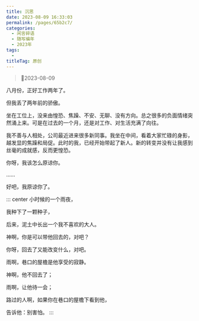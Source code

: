 ```yaml
---
title: 沉思
date: 2023-08-09 16:33:03
permalink: /pages/65b2c7/
categories:
  - 闲言碎语
  - 随写编年
  - 2023年
tags:
  - 
titleTag: 原创
---
```


>&#x1F4C6;2023-08-09

八月份，正好工作两年了。

但我丢了两年前的骄傲。

坐在工位上，没来由惶恐、焦躁、不安、无聊、没有方向。总之很多的负面情绪突然涌上来。可是在过去的一个月，还是对工作、对生活充满了向往。

我不善与人相处，公司最近进来很多新同事。我坐在中间，看着大家忙碌的身影，越发显的焦躁和局促。此时的我，已经开始带起了新人。新的转变并没有让我感到丝毫的成就感，反而更惶恐。

你呀，我该怎么原谅你。

……

好吧，我原谅你了。

::: center
小时候的一个雨夜，

我种下了一颗种子，

后来，泥土中长出一个我不喜欢的大人。

神啊，你是可以带他回去的，对吧？

你呀，回去了又能改变什么，对吧。

雨啊，巷口的屋檐是他享受的寂静。

神啊，他不回去了；

雨啊，让他待一会；

路过的人啊，如果你在巷口的屋檐下看到他，

告诉他：别害怕。
:::